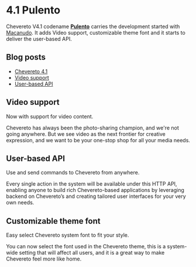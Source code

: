 # 4.1 Pulento

Chevereto V4.1 codename [**Pulento**](https://dle.rae.es/pulento) carries the development started with [Macanudo](4.0.md). It adds Video support, customizable theme font and it starts to deliver the user-based API.

## Blog posts

* [Chevereto 4.1](https://rodolfoberrios.com/2024/04/20/chevereto-4-1/)
* [Video support](https://blog.chevereto.com/upcoming/video-support/)
* [User-based API](https://blog.chevereto.com/upcoming/user-based-api/)

## Video support

Now with support for video content.

Chevereto has always been the photo-sharing champion, and we're not going anywhere. But we see video as the next frontier for creative expression, and we want to be your one-stop shop for all your media needs.

## User-based API

Use and send commands to Chevereto from anywhere.

Every single action in the system will be available under this HTTP API, enabling anyone to build rich Chevereto-based applications by leveraging backend on Chevereto’s and creating tailored user interfaces for your very own needs.

## Customizable theme font

Easy select Chevereto system font to fit your style.

You can now select the font used in the Chevereto theme, this is a system-wide setting that will affect all users, and it is a great way to make Chevereto feel more like home.
